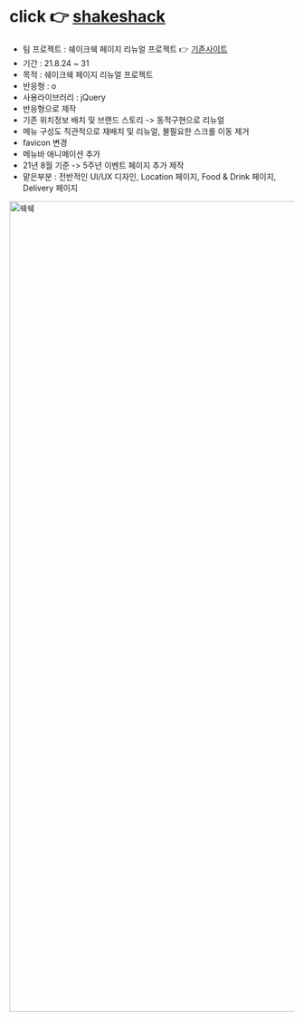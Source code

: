 # click 👉 <a href = "https://awesomeyelim.github.io/SHAKESHACK/" >shakeshack</a>
  - 팀 프로젝트 : 쉐이크쉑 페이지 리뉴얼 프로젝트 👉 <a href ="http://www.shakeshack.kr/">기존사이트</a>
  - 기간 : 21.8.24 ~ 31
  - 목적 : 쉐이크쉑 페이지 리뉴얼 프로젝트
  - 반응형 : o
  - 사용라이브러리 : jQuery
  - 반응형으로 제작
  - 기존 위치정보 배치 및 브랜드 스토리 -> 동적구현으로 리뉴얼
  - 메뉴 구성도 직관적으로 재배치 및 리뉴얼, 불필요한 스크롤 이동 제거
  - favicon 변경
  - 메뉴바 애니메이션 추가
  - 21년 8월 기준 -> 5주년 이벤트 페이지 추가 제작
  - 맡은부분 : 전반적인 UI/UX 디자인, Location 페이지, Food & Drink 페이지, Delivery 페이지 
<img width="1430" alt="쉑쉑" src="https://user-images.githubusercontent.com/93499143/147042668-bf3e90b9-a416-43b5-8bdc-f30d90e80254.png">
